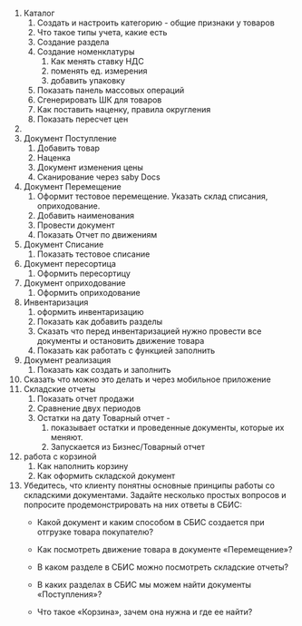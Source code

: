 1. Каталог
	1. Создать и настроить категорию - общие признаки у товаров
	2. Что такое типы учета, какие есть
	3. Создание раздела
	4. Создание номенклатуры
		1. Как менять ставку НДС
		2. поменять ед. измерения
		3. добавить упаковку
	5. Показать панель массовых операций
	6. Сгенерировать ШК для товаров
	7. Как поставить наценку, правила округления
	8. Показать пересчет цен
2. 
3. Документ Поступление
	1. Добавить товар
	2. Наценка
	3. Документ изменения цены
	4. Сканирование через saby Docs
4. Документ Перемещение
	1. Оформит тестовое перемещение. Указать склад списания, оприходование.
	2. Добавить наименования
	3. Провести документ
	4. Показать Отчет по движениям
5. Документ Списание
	1. Показать тестовое списание
6. Документ пересортица 
	1. Оформить пересортицу
7. Документ оприходование
	1. Оформить оприходование
8. Инвентаризация
	1. оформить инвентаризацию
	2. Показать как добавить разделы
	3. Сказать что перед инвентаризацией нужно провести все документы и остановить движение товара
	4. Показать как работать с функцией заполнить
9. Документ реализация
	1. Показать как создать и заполнить
10. Сказать что можно это делать и через мобильное приложение
11. Складские отчеты
	1. Показать отчет продажи
	2. Сравнение двух периодов
	3. Остатки на дату Товарный отчет - 
		1. показывает остатки и проведенные документы, которые их меняют. 
		2. Запускается из Бизнес/Товарный отчет
12. работа с корзиной
	1. Как наполнить корзину
	2. Как оформить складской документ
13. Убедитесь, что клиенту понятны основные принципы работы со складскими документами. Задайте несколько простых вопросов и попросите продемонстрировать на них ответы в СБИС:
	- Какой документ и каким способом в СБИС создается при отгрузке товара покупателю?
    
	- Как посмотреть движение товара в документе «Перемещение»?
    
	- В каком разделе в СБИС можно посмотреть складские отчеты?
    
	- В каких разделах в СБИС мы можем найти документы «Поступления»?
    
	- Что такое «Корзина», зачем она нужна и где ее найти?
